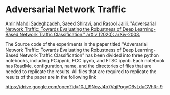 # Adversarial Network Traffic

<a href="https://arxiv.org/abs/2003.01261">Amir Mahdi Sadeghzadeh, Saeed Shiravi, and Rasool Jalili. "Adversarial Network Traffic: Towards Evaluating the Robustness of Deep Learning-Based Network Traffic Classification." arXiv (2020): arXiv-2003.</a>

The Source code of the experiments in the paper titled "Adversarial Network Traffic: Towards Evaluating the Robustness of Deep Learning-Based Network Traffic Classification" has been divided into three python notebooks, including PC.ipynb, FCC.ipynb, and FTSC.ipynb. Each notebook has ReadMe, configuration, name, and the directories of files that are needed to replicate the results. All files that are required to replicate the results of the paper are in the following link

<a href="https://drive.google.com/open?id=10J_l9NczJ4b7VqjPogyC6vLduGVhRr-9"> https://drive.google.com/open?id=10J_l9NczJ4b7VqjPogyC6vLduGVhRr-9 </a>

